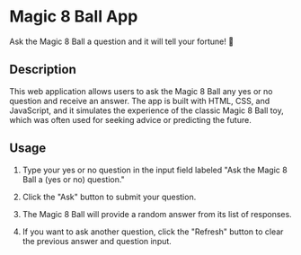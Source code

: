 # Magic 8 Ball App

Ask the Magic 8 Ball a question and it will tell your fortune! 🎱

## Description

This web application allows users to ask the Magic 8 Ball any yes or no question and receive an answer. The app is built with HTML, CSS, and JavaScript, and it simulates the experience of the classic Magic 8 Ball toy, which was often used for seeking advice or predicting the future.

## Usage

1. Type your yes or no question in the input field labeled "Ask the Magic 8 Ball a (yes or no) question."

2. Click the "Ask" button to submit your question.

3. The Magic 8 Ball will provide a random answer from its list of responses.

4. If you want to ask another question, click the "Refresh" button to clear the previous answer and question input.
